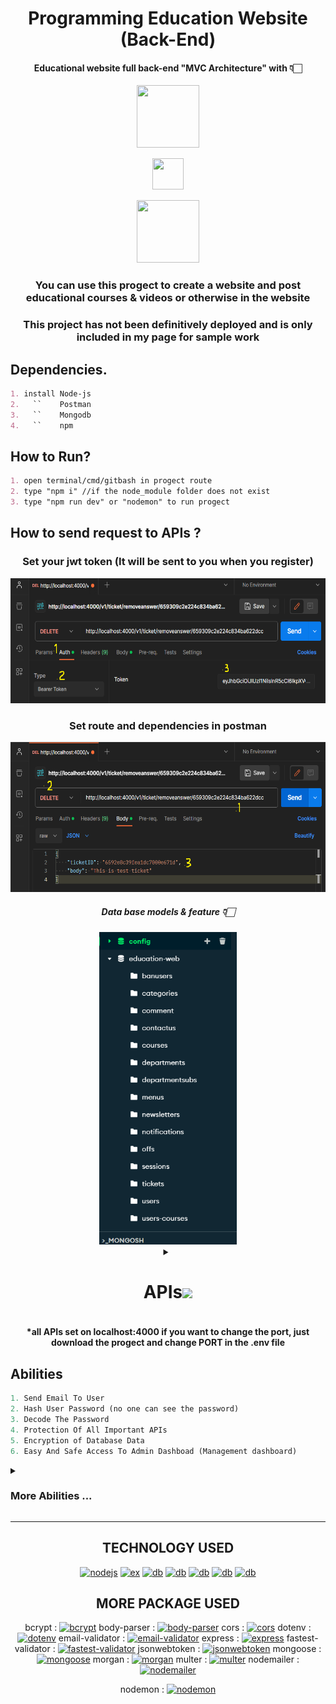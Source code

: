 <div align="center">
 
 # Programming Education Website (Back-End)
 #### Educational website full back-end "MVC Architecture" with 👇🏻
 
 <p><a href="https://github.com/ali-script"><img src="https://user-images.githubusercontent.com/74038190/238200441-1a797f46-efe4-41e6-9e75-5303e1bbcbfa.gif" style="width:100px;height:100px;"></a></p><p><a href="https://github.com/ali-script"><img src="https://user-images.githubusercontent.com/74038190/212257460-738ff738-247f-4445-a718-cdd0ca76e2db.gif" style="width:50px;height:50px;"></a></p><p><a href="https://github.com/ali-script"><img src="https://user-images.githubusercontent.com/74038190/238200620-398b19b1-9aae-4c1f-8bc0-d172a2c08d68.gif" style="width:100px;height:100px;"></a></p>



### You can use this progect to create a website and post educational courses & videos or otherwise in the website 
### This project has not been definitively deployed and is only included in my page for sample work

<div align="left">
 
  ## Dependencies.
  ``` md
 1. install Node-js
 2.   ``    Postman
 3.   ``    Mongodb
 4.   ``    npm
 ```
 ## How to Run?
 ``` md
 1. open terminal/cmd/gitbash in progect route
 2. type "npm i" //if the node_module folder does not exist
 3. type "npm run dev" or "nodemon" to run progect
```
  ## How to send request to APIs ?
  
  <div align="center">
  
### Set your jwt token (It will be sent to you when you register)
    
<img src="./public/info/auth.png" weight="100px" height="200px">

### Set route and dependencies in postman

<img src="./public/info/postman.png" weight="100px" height="240px">


##### Data base models & feature 👇🏻
<img src="./public/info/models.png" height="500px">


  <details>
<summary><h1>APIs<img src="https://user-images.githubusercontent.com/74038190/212284087-bbe7e430-757e-4901-90bf-4cd2ce3e1852.gif" width="40px" /></h1></summary>

``` py


POST   http://localhost:4000/v1/auth/register {UserName, Password, confirmPassword, email, PhoneNum}
POST   http://localhost:4000/v1/auth/login {identifeir , password}
GET    http://localhost:4000/v1/auth/getme  Middlewares: Auth  


POST   http://localhost:4000/v1/categories/set  Middlewares: Auth, Admin {title, href}    
GET    http://localhost:4000/v1/categories/getOne/:id 
GET    http://localhost:4000/v1/categories/getOne/:id 
DELETE http://localhost:4000/v1/categories/removeOne/:id    Middlewares: Auth, Admin


POST   http://localhost:4000/v1/courses/add    Middlewares: Auth, Admin, Multer {title, description, price, href, cover , status, teacher, category, off, keywords} 
PUT    http://localhost:4000/v1/courses/update/:id    Middlewares: Auth, Admin, Multer {title, description, price, href, cover , status, teacher, category, off, keywords} 
DELETE http://localhost:4000/v1/courses/remove/:id  Middlewares: Auth, Admin
GET    http://localhost:4000/v1/courses/getAll/:category
GET    http://localhost:4000/v1/courses/get/:href   Middlewares: Auth 
GET    http://localhost:4000/v1/courses/related/:href   Middlewares: Auth 
GET    http://localhost:4000/v1/courses/popular Middlewares: Auth 
GET    http://localhost:4000/v1/courses/presell Middlewares: Auth 
GET    http://localhost:4000/v1/courses/getAllCourse/:category  Middlewares: Auth 
GET    http://localhost:4000/v1/courses/all Middlewares: Auth 


POST   http://localhost:4000/v1/comments/create Middlewares: Auth  {body, course, :score}
DELETE http://localhost:4000/v1/comments/remove/:id Middlewares: Auth, Admin
PUT    http://localhost:4000/v1/comments/accept/:id Middlewares: Auth, Admin
PUT    http://localhost:4000/v1/comments/reject/:id Middlewares: Auth, Admin
POST   http://localhost:4000/v1/comments/answer/:id Middlewares: Auth, Admin {body}
GET    http://localhost:4000/v1/comments/getAll Middlewares: Auth, Admin


POST   http://localhost:4000/v1/contactus/set   Middlewares: Auth  {body}
GET    http://localhost:4000/v1/contactus/all   Middlewares: Auth, Admin
DELETE http://localhost:4000/v1/contactus/remove/:id    Middlewares: Auth, Admin
POST   http://localhost:4000/v1/contactus/all   Middlewares: Auth, Admin {email, answer}


POST   http://localhost:4000/v1/menu/set    Middlewares: Auth, Admin {title, href}
GET    http://localhost:4000/v1/menu/getall Middlewares: Auth 
POST   http://localhost:4000/v1/menu/setsub/:parentID   Middlewares: Auth, Admin {title, href}
DELETE http://localhost:4000/v1/menu/remove/:id Middlewares: Auth, Admin
DELETE http://localhost:4000/v1/menu/removesub/:id  Middlewares: Auth, Admin


POST   http://localhost:4000/v1/newsletter/create   Middlewares: Auth  {email}
GET    http://localhost:4000/v1/newsletter/getAll   Middlewares: Auth, Admin


POST   http://localhost:4000/v1/notification/send   Middlewares: Auth, Admin {message, adminID}
GET    http://localhost:4000/v1/notification/get    Middlewares: Auth, Admin 
GET    http://localhost:4000/v1/notification/getAll Middlewares: Auth, Admin 


POST   http://localhost:4000/v1/off/create  Middlewares: Auth, Admin {code, percent, course, count}
GET    http://localhost:4000/v1/off/getAll  Middlewares: Auth, Admin
PUT    http://localhost:4000/v1/off/settoall    Middlewares: Auth, Admin {off}
PUT    http://localhost:4000/v1/off/use/:code   Middlewares: Auth, Admin {course}
DELETE http://localhost:4000/v1/off/remove/:code    Middlewares: Auth, Admin 


GET    http://localhost:4000/v1/search/:keyword Middlewares: Auth  


POST   http://localhost:4000/v1/department/add  Middlewares: Auth, Admin {title}
GET    http://localhost:4000/v1/department/getall   Middlewares: Auth 
DELETE http://localhost:4000/v1/department/remove/:id   Middlewares: Auth, Admin 
POST   http://localhost:4000/v1/department/addsub/:parent   Middlewares: Auth, Admin {body}
GET    http://localhost:4000/v1/department/getsubs  Middlewares: Auth 
DELETE http://localhost:4000/v1/department/removesub/:id    Middlewares: Auth, Admin


PUT    http://localhost:4000/v1/users/banUser/:id'  Middlewares: Auth, Admin
GET    http://localhost:4000/v1/users/getall'   Middlewares: Auth, Admin
DELETE http://localhost:4000/v1/users/remove/:id'   Middlewares: Auth, Admin
PUT    http://localhost:4000/v1/users/makeadmin/:id'    Middlewares: Auth, Admin
PUT    http://localhost:4000/v1/users/humiliationToUser/:id'    Middlewares: Auth, Admin
PUT    http://localhost:4000/v1/users/changeInfo'   Middlewares: Auth, Admin {UserName, Password,confirmPassword, email, PhoneNum, }


POST   http://localhost:4000/v1/ticket/create'  Middlewares: Auth  { departmentID, departmentSubID, course, body, priority }
GET    http://localhost:4000/v1/ticket/getall'  Middlewares: Auth, Admin
GET    http://localhost:4000/v1/ticket/myTickets'   Middlewares: Auth  
POST   http://localhost:4000/v1/ticket/answer'  Middlewares: Auth, Admin {body, ticketID}
GET    http://localhost:4000/v1/ticket/:id/answer'  Middlewares: Auth, Admin 
DELETE http://localhost:4000/v1/ticket/remove/:id'  Middlewares: Auth, Admin 
DELETE http://localhost:4000/v1/ticket/removeAnswer/:id'    Middlewares: Auth, Admin 


```
  </details>

####  *all APIs set on localhost:4000 if you want to change the port, just download the progect and change PORT in the .env file

<div align="left">
 
## Abilities 

``` py
1. Send Email To User
2. Hash User Password (no one can see the password)
3. Decode The Password
4. Protection Of All Important APIs
5. Encryption of Database Data
6. Easy And Safe Access To Admin Dashboad (Management dashboard)

```
  <details>
<summary><h3>More Abilities ... </h3></summary>

``` py
1.  Signin
2.  Login
3.  GetUserProfile
4.  ManagementOfCategories
5.  ManagementOfComments
6.  ContactUs
7.  ManagementOfCourses
8.  ManagementOfDepartments
9.  ManagementOfSubDepartments
10. ManagementOfMenu
11. ManagementOfSunMenu
12. JoinToNewsletter
13. ManagementOfNotifications
14. ManagementOfOffOnCourses
15. Search
16. SendTicketToSupport
17. ManagementOfUsers
```
   
 </details>

---
  
<div align="center">

## TECHNOLOGY USED

 [![nodejs](https://img.shields.io/badge/Node%20js-339933?style=for-the-badge&logo=nodedotjs&logoColor=white)](https://github.com/Ali-Script)
 [![ex](https://img.shields.io/badge/Express%20js-000000?style=for-the-badge&logo=express&logoColor=white)](https://github.com/Ali-Script)
 [![db](https://img.shields.io/badge/MongoDB-4EA94B?style=for-the-badge&logo=mongodb&logoColor=white)](https://github.com/Ali-Script)
 [![db](https://img.shields.io/badge/GIT-E44C30?style=for-the-badge&logo=git&logoColor=white)](https://github.com/Ali-Script)
 [![db](https://img.shields.io/badge/JavaScript-323330?style=for-the-badge&logo=javascript&logoColor=F7DF1E)](https://github.com/Ali-Script)
 [![db](https://img.shields.io/badge/npm-CB3837?style=for-the-badge&logo=npm&logoColor=white)](https://github.com/Ali-Script)
 [![db](https://img.shields.io/badge/json-5E5C5C?style=for-the-badge&logo=json&logoColor=white)](https://github.com/Ali-Script)



 ## MORE PACKAGE USED
 
 bcrypt : [![bcrypt](https://img.shields.io/npm/dw/bcrypt)](https://github.com/Ali-Script)
 body-parser : [![body-parser](https://img.shields.io/npm/dw/body-parser)](https://github.com/Ali-Script)
 cors : [![cors](https://img.shields.io/npm/dw/cors)](https://github.com/Ali-Script)
 dotenv : [![dotenv](https://img.shields.io/npm/dw/dotenv)](https://github.com/Ali-Script)
 email-validator : [![email-validator](https://img.shields.io/npm/dw/email-validator)](https://github.com/Ali-Script)
 express : [![express](https://img.shields.io/npm/dw/express)](https://github.com/Ali-Script)
 fastest-validator : [![fastest-validator](https://img.shields.io/npm/dw/fastest-validator)](https://github.com/Ali-Script)
 jsonwebtoken : [![jsonwebtoken](https://img.shields.io/npm/dw/jsonwebtoken)](https://github.com/Ali-Script)
 mongoose : [![mongoose](https://img.shields.io/npm/dw/mongoose)](https://github.com/Ali-Script)
 morgan : [![morgan](https://img.shields.io/npm/dw/morgan)](https://github.com/Ali-Script)
 multer : [![multer](https://img.shields.io/npm/dw/multer)](https://github.com/Ali-Script)
 nodemailer : [![nodemailer](https://img.shields.io/npm/dw/nodemailer)](https://github.com/Ali-Script)
 
 nodemon : [![nodemon](https://img.shields.io/npm/dw/nodemon)](https://github.com/Ali-Script)
